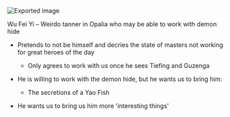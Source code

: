 ![Exported image](Wu%20Fei%20Yi.png)  

Wu Fei Yi – Weirdo tanner in Opalia who may be able to work with demon hide

- Pretends to not be himself and decries the state of masters not working for great heroes of the day
    
    - Only agrees to work with us once he sees Tiefing and Guzenga
- He is willing to work with the demon hide, but he wants us to bring him:
    
    - The secretions of a Yao Fish
- He wants us to bring us him more 'interesting things'